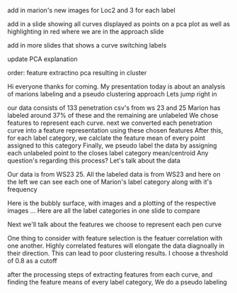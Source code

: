 add in marion's new images for Loc2 and 3 for each label

add in a slide showing all curves displayed as points on a pca plot as well as highlighting in red where we are in the approach slide

add in more slides that shows a curve switching labels

update PCA explanation


order:
    feature extractino
    pca
    resulting in cluster

    
Hi everyone thanks for coming.
My presentation today is about an analysis of marions labeling and a pseudo clustering approach
Lets jump right in

our data consists of 133 penetration csv's from ws 23 and 25
Marion has labeled around 37% of these and the remaining are unlabeled
We chose features to represent each curve.
next we converted each penetration curve into a feature representation using these chosen features
After this, for each label category, we calclate the feature mean of every point assigned to this category
Finally, we pseudo label the data by assigning each unlabeled point to the closes label category mean/centroid
Any question's regarding this process?
Let's talk about the data

Our data is from WS23 25.
All the labeled data is from WS23
and here on the left we can see each one of Marion's label category along with it's frequency

Here is the bubbly surface, with images and a plotting of the respective images
...
Here are all the label categories in one slide to compare

Next we'll talk about the features we choose to represent each pen curve

One thing to consider with feature selection is the featuer correlation with one another. Highly correlated features will elongate the data diagnoally in their direction. This can lead to poor clustering results. I choose a threshold of 0.8 as a cutoff

after the processing steps of extracting features from each curve, and finding the feature means of every label category, We do a pseudo labeling